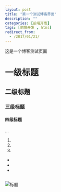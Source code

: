 ```yaml
---
layout: post
title: "第一个测试博客界面"
description: ""
categories: [前端开发]
tags: [前端开发 , html]
redirect_from:
  - /2017/01/21/
---
```


这是一个博客测试页面

# 一级标题

## 二级标题

### 三级标题

#### 四级标题
...


1. 
2. 
3. 

*
*
*

~~~

~~~

<!-- ![标题](图片网络地址) -->
![标题](https://github.com/zhouchengpeng/zhouchengpeng.github.io/raw/master/2019-05-19/myself.jpg)

